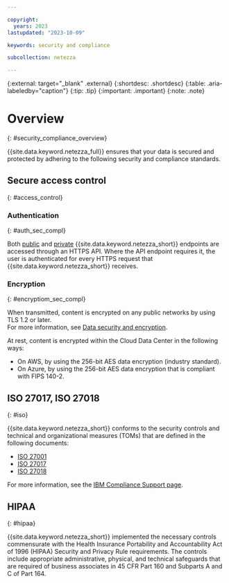 ```yaml
---

copyright:
  years: 2023
lastupdated: "2023-10-09"

keywords: security and compliance

subcollection: netezza

---
```


{:external: target="_blank" .external}
{:shortdesc: .shortdesc}
{:table: .aria-labeledby="caption"}
{:tip: .tip}
{:important: .important}
{:note: .note}

# Overview
{: #security_compliance_overview}

{{site.data.keyword.netezza_full}} ensures that your data is secured and protected by adhering to the following security and compliance standards.

## Secure access control
{: #access_control}

### Authentication
{: #auth_sec_compl}

Both [public](/docs/netezza?topic=netezza-connecting-overview#public_endpoints) and [private](/docs/netezza?topic=netezza-connecting-overview#private_endpoints) {{site.data.keyword.netezza_short}} endpoints are accessed through an HTTPS API. Where the API endpoint requires it, the user is authenticated for every HTTPS request that {{site.data.keyword.netezza_short}} receives.

### Encryption
{: #encryptiom_sec_compl}

When transmitted, content is encrypted on any public networks by using TLS 1.2 or later.  
For more information, see [Data security and encryption](/docs/netezza?topic=netezza-data-encryption).

At rest, content is encrypted within the Cloud Data Center in the following ways:

- On AWS, by using the 256-bit AES data encryption (industry standard).
- On Azure, by using the 256-bit AES data encryption that is compliant with FIPS 140-2.

## ISO 27017, ISO 27018
{: #iso}

{{site.data.keyword.netezza_short}} conforms to the security controls and technical and organizational measures (TOMs) that are defined in the following documents:

- [ISO 27001](https://www.iso.org/standard/27001)
- [ISO 27017](https://www.iso.org/standard/43757.html)
- [ISO 27018](https://www.iso.org/standard/76559.html)

For more information, see the [IBM Compliance Support page](https://www.ibm.com/support/pages/compliance-request-tool/search/?q=IBM%20Netezza%20Performance%20Server).

## HIPAA
{: #hipaa}

{{site.data.keyword.netezza_short}} implemented the necessary controls commensurate with the Health Insurance Portability and Accountability Act of 1996 (HIPAA) Security and Privacy Rule requirements. The controls include appropriate administrative, physical, and technical safeguards that are required of business associates in 45 CFR Part 160 and Subparts A and C of Part 164.
